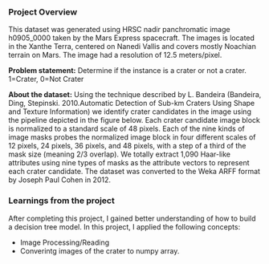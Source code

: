 ### Project Overview

 This dataset was generated using HRSC nadir panchromatic image h0905_0000 taken by the Mars Express spacecraft. The images is located in the Xanthe Terra, centered on Nanedi Vallis and covers mostly Noachian terrain on Mars. The image had a resolution of 12.5 meters/pixel.

**Problem statement:** Determine if the instance is a crater or not a crater. 1=Crater, 0=Not Crater

**About the dataset:**
Using the technique described by L. Bandeira (Bandeira, Ding, Stepinski. 2010.Automatic Detection of Sub-km Craters Using Shape and Texture Information) we identify crater candidates in the image using the pipeline depicted in the figure below. Each crater candidate image block is normalized to a standard scale of 48 pixels. Each of the nine kinds of image masks probes the normalized image block in four different scales of 12 pixels, 24 pixels, 36 pixels, and 48 pixels, with a step of a third of the mask size (meaning 2/3 overlap). We totally extract 1,090 Haar-like attributes using nine types of masks as the attribute vectors to represent each crater candidate. The dataset was converted to the Weka ARFF format by Joseph Paul Cohen in 2012.


### Learnings from the project

 After completing this project, I gained better understanding of how to build a decision tree model. In this project, I applied the following concepts:

- Image Processing/Reading
- Converintg images of the crater to numpy array.


